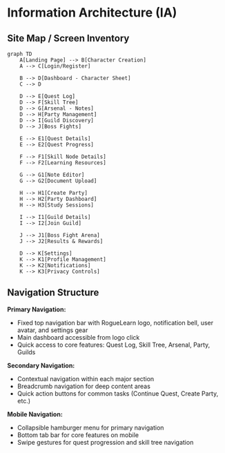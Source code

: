 # Information Architecture (IA)

## Site Map / Screen Inventory

```mermaid
graph TD
    A[Landing Page] --> B[Character Creation]
    A --> C[Login/Register]
    
    B --> D[Dashboard - Character Sheet]
    C --> D
    
    D --> E[Quest Log]
    D --> F[Skill Tree]
    D --> G[Arsenal - Notes]
    D --> H[Party Management]
    D --> I[Guild Discovery]
    D --> J[Boss Fights]
    
    E --> E1[Quest Details]
    E --> E2[Quest Progress]
    
    F --> F1[Skill Node Details]
    F --> F2[Learning Resources]
    
    G --> G1[Note Editor]
    G --> G2[Document Upload]
    
    H --> H1[Create Party]
    H --> H2[Party Dashboard]
    H --> H3[Study Sessions]
    
    I --> I1[Guild Details]
    I --> I2[Join Guild]
    
    J --> J1[Boss Fight Arena]
    J --> J2[Results & Rewards]
    
    D --> K[Settings]
    K --> K1[Profile Management]
    K --> K2[Notifications]
    K --> K3[Privacy Controls]
```

## Navigation Structure

**Primary Navigation:** 
- Fixed top navigation bar with RogueLearn logo, notification bell, user avatar, and settings gear
- Main dashboard accessible from logo click
- Quick access to core features: Quest Log, Skill Tree, Arsenal, Party, Guilds

**Secondary Navigation:**
- Contextual navigation within each major section
- Breadcrumb navigation for deep content areas
- Quick action buttons for common tasks (Continue Quest, Create Party, etc.)

**Mobile Navigation:**
- Collapsible hamburger menu for primary navigation
- Bottom tab bar for core features on mobile
- Swipe gestures for quest progression and skill tree navigation